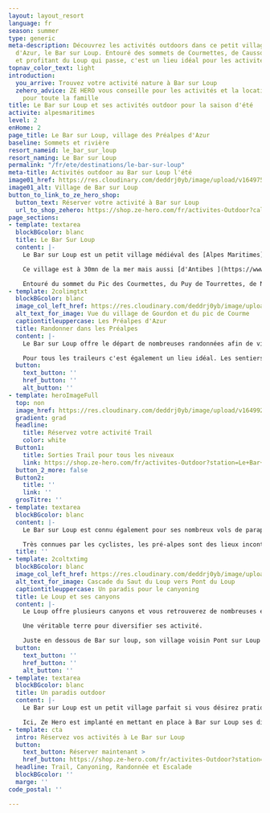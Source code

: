 ```yaml
---
layout: layout_resort
language: fr
season: summer
type: generic
meta-description: Découvrez les activités outdoors dans ce petit village des Préalpes
  d'Azur, le Bar sur Loup. Entouré des sommets de Courmettes, de Caussols, du Cheiron
  et profitant du Loup qui passe, c'est un lieu idéal pour les activités Outdoor.
topnav_color_text: light
introduction:
  you_arrive: Trouvez votre activité nature à Bar sur Loup
  zehero_advice: ZE HERO vous conseille pour les activités et la location des équipements
    pour toute la famille
title: Le Bar sur Loup et ses activités outdoor pour la saison d'été
activite: alpesmaritimes
level: 2
enHome: 2
page_title: Le Bar sur Loup, village des Préalpes d'Azur
baseline: Sommets et rivière
resort_nameid: le_bar_sur_loup
resort_naming: Le Bar sur Loup
permalink: "/fr/ete/destinations/le-bar-sur-loup"
meta-title: Activités outdoor au Bar sur Loup l'été
image01_href: https://res.cloudinary.com/deddrj0yb/image/upload/v1649756837/website/resorts/Le%20Bar%20sur%20Loup/landscape-319855_1920.jpg
image01_alt: Village de Bar sur Loup
button_to_link_to_ze_hero_shop:
  button_text: Réserver votre activité à Bar sur Loup
  url_to_shop_zehero: https://shop.ze-hero.com/fr/activites-Outdoor?calessonstype=all&catypegenderlistsummer=all&calessonsactivitytype=all&start-date=
page_sections:
- template: textarea
  blockBGcolor: blanc
  title: Le Bar Sur Loup
  content: |-
    Le Bar sur Loup est un petit village médiéval des [Alpes Maritimes](https://www.ze-hero.com/fr/ete/destinations/alpes-maritimes). Situé à mi-chemin entre la Méditerrané et les montagnes du Mercantour, il se trouve dans les Préalpes d'Azur. Entouré d'un espace vert, de petits sommets et de villages typiques, ce petit village est un havre de paix. L'orange est un symbole fort et Bar sur Loup est surnommé la Cité des Orangers.

    Ce village est à 30mn de la mer mais aussi [d'Antibes ](https://www.ze-hero.com/fr/ete/destinations/antibes)et de Cagne sur Mer. Il se trouve tout prêt également de Gréolières les neiges. Le Mercantour lui, un peu loin, reste tout de même seulement à 1h15 de route.

    Entouré du sommet du Pic des Courmettes, du Puy de Tourrettes, de Naouri, du plateau de Caussol, il est également traversé par le Loup. Un village perché qui offre une nature d’exception, préservé et protégé. Alternant gorges et cascades, plateaux et cols, sommets et vue panoramique, ce petit village est un coin de paradis pour les activités outdoor.
- template: 2colimgtxt
  blockBGcolor: blanc
  image_col_left_href: https://res.cloudinary.com/deddrj0yb/image/upload/v1649756917/website/resorts/Le%20Bar%20sur%20Loup/guillaume-meurice-KaQ1XQ_DoCQ-unsplash.jpg
  alt_text_for_image: Vue du village de Gourdon et du pic de Courme
  captiontitleuppercase: Les Préalpes d'Azur
  title: Randonner dans les Préalpes
  content: |-
    Le Bar sur Loup offre le départ de nombreuses randonnées afin de visiter les Préalpes d'Azur. Le GR 51 passe juste au-dessus du village en longeant le canal. Ce GR 51 est le Gr des balcons de la Méditerrané. Vous retrouverez ensuite de nombreux chemins dans le bois de Gourdon et le fameux " Chemin du paradis " qui mène jusqu'à ce village à flanc de falaise. D'ici s'ouvre de multiples randonnées magnifiques tel que le plateau de Cavillore, le Montet, Caussol et vous verrez l'incroyable crête du Cheiron et le village de Gréolière. Une vue qui permet également de voir la mer et le Mercantour. Tout prêt de Bar sur Loup se trouve le pic de Courmes qui s'impose. Vous trouverez de nombreux vestiges de la préhistoire et du Moyen Âge. Accompagné d'un guide, il vous expliquera les lieux, la nature et la faune et flore qui l'habite. Un vrai paradis de pré-alpes tout près de la mer.

    Pour tous les traileurs c'est également un lieu idéal. Les sentiers y sont techniques et joueurs, les panoramas grandioses, et vous pourrez toujours remplir votre gourde dans les villages alentour.
  button:
    text_button: ''
    href_button: ''
    alt_button: ''
- template: heroImageFull
  top: non
  image_href: https://res.cloudinary.com/deddrj0yb/image/upload/v1649923328/website/resorts/Le%20Bar%20sur%20Loup/Screenshot_3.jpg
  gradient: grad
  headline:
    title: Réservez votre activité Trail
    color: white
  Button1:
    title: Sorties Trail pour tous les niveaux
    link: https://shop.ze-hero.com/fr/activites-Outdoor?station=Le+Bar+sur+loup&calessonstype=all&catypegenderlistsummer=all&calessonsactivitytype=Trail&start-date=
  button_2_more: false
  Button2:
    title: ''
    link: ''
  grosTitre: ''
- template: textarea
  blockBGcolor: blanc
  content: |-
    Le Bar sur Loup est connu également pour ses nombreux vols de parapente et de deltaplane. Vous retrouverez deux points de départ dont le Kennedy juste au-dessus de Bar sur Loup, juste au-dessus du village de Gourdon. Mais vous pourrez également décoller à Gréolières et St Vallier de Thiey pour découvrir une vue qui offre la mer, les montagnes, les pré-alpes et la Côte d’Azur.

    Très connues par les cyclistes, les pré-alpes sont des lieux incontournables pour les amoureux du vélo de route. On y retrouve de nombreux cols et des routes idéales pour rouler. Vous retrouverez déjà tout près de Bar sur Loup, l'ascension à Gourdon, le col de L'Ecre, le Col de Vence, le plateau de Caussol, le Col de Bleine, le col de Ferre. Vous pourrez également réaliser le circuit du Grand tour des Pré-Alpes d'Azur pour 265km et 3800 de dénivelé. Le parcours vélo de l'Iron man de Nice se situe dans sa globalité sur les routes des pré-alpes d'Azur dont le passage au Bar sur Loup.
  title: ''
- template: 2coltxtimg
  blockBGcolor: blanc
  image_col_left_href: https://res.cloudinary.com/deddrj0yb/image/upload/v1649772967/website/resorts/Le%20Bar%20sur%20Loup/IMG_20201017_120229.jpg
  alt_text_for_image: Cascade du Saut du Loup vers Pont du Loup
  captiontitleuppercase: Un paradis pour le canyoning
  title: Le Loup et ses canyons
  content: |-
    Le Loup offre plusieurs canyons et vous retrouverez de nombreuses écoles de canyoning à Bar sur Loup, Tourrettes sur Loup, St Jeannet ainsi que vers Courmes. Vous pourrez alors réaliser différents canyoning allant de la marche aquatique pour toute la famille à des canyonings plus engagés vers Gourdon, Gréolières. Un petit paradis pour ceux qui souhaitent se rafraichir dans des lieux uniques et pour ceux qui souhaitent ressentir des sensations fortes. Les Gorges du loup sont les lieux les plus près de Nice pour pratiquer le canyoning et les plus accessibles.

    Une véritable terre pour diversifier ses activité.

    Juste en dessous de Bar sur loup, son village voisin Pont sur Loup lui offre un lieu d'escalade incroyable. Situé juste à côté du Loup, vous trouverez de multiples voies d'escalades qui sont très réputées. Vous trouverez tous types de cotation allant du 6a au 9a.
  button:
    text_button: ''
    href_button: ''
    alt_button: ''
- template: textarea
  blockBGcolor: blanc
  title: Un paradis outdoor
  content: |-
    Le Bar sur Loup est un petit village parfait si vous désirez pratiquer de multiples activités outdoor, vous laissez tenter par le canyoning, de la randonnée, du trail et du parapente. Vous pourrez également grimper les différents cols des alentours à vélo.

    Ici, Ze Hero est implanté en mettant en place à Bar sur Loup ses différentes offres de Canyoning mais également de trail et de randonnée.
- template: cta
  intro: Réservez vos activités à Le Bar sur Loup
  button:
    text_button: Réserver maintenant >
    href_button: https://shop.ze-hero.com/fr/activites-Outdoor?station=Le+Bar+sur+loup&calessonstype=all&catypegenderlistsummer=all&calessonsactivitytype=all&start-date=
  headline: Trail, Canyoning, Randonnée et Escalade
  blockBGcolor: ''
  marge: ''
code_postal: ''

---
```

